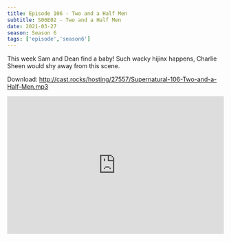 ```yaml
---
title: Episode 106 - Two and a Half Men
subtitle: S06E02 - Two and a Half Men
date: 2021-03-27
season: Season 6
tags: ['episode','season6']
---
```


This week Sam and Dean find a baby! Such wacky hijinx happens, Charlie Sheen would shy away from this scene.

Download: <a href="http://cast.rocks/hosting/27557/Supernatural-106-Two-and-a-Half-Men.mp3" Alt="Episode 106 - Two and a Half Men">http://cast.rocks/hosting/27557/Supernatural-106-Two-and-a-Half-Men.mp3</a>

<iframe src="https://cast.rocks/player/27557/Supernatural-106-Two-and-a-Half-Men.mp3?episodeTitle=Episode%20106%20-%20Two%20and%20a%20Half%20Men&podcastTitle=Couple%20of%20Idjits&episodeDate=March%2027th%2C%202021&imageURL=https%3A%2F%2Fcast.rocks%2Fhosting%2F27557%2Ffeeds%2FCAURZ.jpg" style="border: none; min-height: 265px; max-height: 320px; max-width: 558px; min-width: 270px; width: 100%; height: 100%;" scrollbars="no"></iframe>
